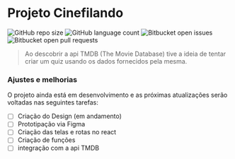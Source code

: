 # Projeto Cinefilando

![GitHub repo size](https://img.shields.io/github/repo-size/Caio-sdk8/projeto-cinefilando?style=for-the-badge)
![GitHub language count](https://img.shields.io/github/languages/count/Caio-sdk8/projeto-cinefilando?style=for-the-badge)
![Bitbucket open issues](https://img.shields.io/bitbucket/issues/Caio-sdk8/projeto-cinefilando?style=for-the-badge)
![Bitbucket open pull requests](https://img.shields.io/bitbucket/pr-raw/Caio-sdk8/projeto-cinefilando?style=for-the-badge)

<!-- <img src="exemplo-image.png" alt="exemplo imagem"> -->

> Ao descobrir a api TMDB (The Movie Database) tive a ideia de tentar criar um quiz usando os dados fornecidos pela mesma.
### Ajustes e melhorias

O projeto ainda está em desenvolvimento e as próximas atualizações serão voltadas nas seguintes tarefas:

- [ ] Criação do Design (em andamento)
- [ ] Prototipação via Figma
- [ ] Criação das telas e rotas no react
- [ ] Criação de funções
- [ ] integração com a api TMDB

